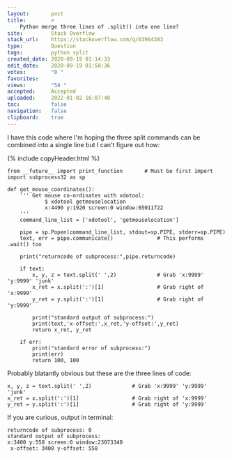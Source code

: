 ```yaml
---
layout:       post
title:        >
    Python merge three lines of .split() into one line?
site:         Stack Overflow
stack_url:    https://stackoverflow.com/q/63964383
type:         Question
tags:         python split
created_date: 2020-09-19 01:14:33
edit_date:    2020-09-19 01:58:36
votes:        "0 "
favorites:    
views:        "54 "
accepted:     Accepted
uploaded:     2022-01-02 16:07:48
toc:          false
navigation:   false
clipboard:    true
---
```


I have this code where I'm hoping the three split commands can be combined into a single line but I can't figure out how:

{% include copyHeader.html %}
``` 
from __future__ import print_function       # Must be first import
import subprocess32 as sp

def get_mouse_coordinates():
    ''' Get mouse co-ordinates with xdotool:
            $ xdotool getmouselocation
            x:4490 y:1920 screen:0 window:65011722
    '''
    command_line_list = ['xdotool', 'getmouselocation']

    pipe = sp.Popen(command_line_list, stdout=sp.PIPE, stderr=sp.PIPE)
    text, err = pipe.communicate()              # This performs .wait() too

    print("returncode of subprocess:",pipe.returncode)

    if text:
        x, y, z = text.split(' ',2)             # Grab 'x:9999' 'y:9999' 'junk'
        x_ret = x.split(':')[1]                 # Grab right of 'x:9999'
        y_ret = y.split(':')[1]                 # Grab right of 'y:9999'

        print("standard output of subprocess:")
        print(text,'x-offset:',x_ret,'y-offset:',y_ret)
        return x_ret, y_ret

    if err:
        print("standard error of subprocess:")
        print(err)
        return 100, 100
```

Probably blatantly obvious but these are the three lines of code:

``` 
x, y, z = text.split(' ',2)             # Grab 'x:9999' 'y:9999' 'junk'
x_ret = x.split(':')[1]                 # Grab right of 'x:9999'
y_ret = y.split(':')[1]                 # Grab right of 'y:9999'
```

If you are curious, output in terminal:

``` 
returncode of subprocess: 0
standard output of subprocess:
x:3400 y:558 screen:0 window:23073340
 x-offset: 3400 y-offset: 558
```
